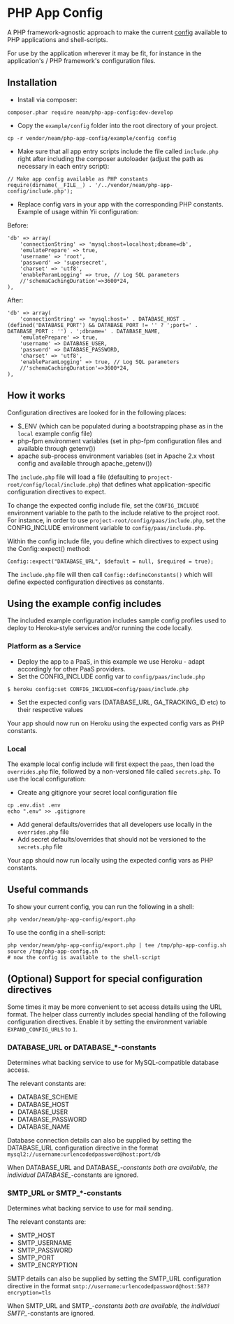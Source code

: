 PHP App Config
=====================

A PHP framework-agnostic approach to make the current [config](http://12factor.net/config) available to PHP applications and shell-scripts.

For use by the application wherever it may be fit, for instance in the application's / PHP framework's configuration files.

## Installation

- Install via composer:

```
composer.phar require neam/php-app-config:dev-develop
```

- Copy the `example/config` folder into the root directory of your project.

```
cp -r vendor/neam/php-app-config/example/config config
```

- Make sure that all app entry scripts include the file called `include.php` right after including the composer autoloader (adjust the path as necessary in each entry script):

```
// Make app config available as PHP constants
require(dirname(__FILE__) . '/../vendor/neam/php-app-config/include.php');
```

- Replace config vars in your app with the corresponding PHP constants. Example of usage within Yii configuration:

Before:

    'db' => array(
        'connectionString' => 'mysql:host=localhost;dbname=db',
        'emulatePrepare' => true,
        'username' => 'root',
        'password' => 'supersecret',
        'charset' => 'utf8',
        'enableParamLogging' => true, // Log SQL parameters
        //'schemaCachingDuration'=>3600*24,
    ),

After:

    'db' => array(
        'connectionString' => 'mysql:host=' . DATABASE_HOST . (defined('DATABASE_PORT') && DATABASE_PORT != '' ? ';port=' . DATABASE_PORT : '') . ';dbname=' . DATABASE_NAME,
        'emulatePrepare' => true,
        'username' => DATABASE_USER,
        'password' => DATABASE_PASSWORD,
        'charset' => 'utf8',
        'enableParamLogging' => true, // Log SQL parameters
        //'schemaCachingDuration'=>3600*24,
    ),

## How it works

Configuration directives are looked for in the following places:
 * $_ENV (which can be populated during a bootstrapping phase as in the `local` example config file)
 * php-fpm environment variables (set in php-fpm configuration files and available through getenv())
 * apache sub-process environment variables (set in Apache 2.x vhost config and available through apache_getenv())

The `include.php` file will load a file (defaulting to `project-root/config/local/include.php`) that defines what application-specific configuration directives to expect.

To change the expected config include file, set the `CONFIG_INCLUDE` environment variable to the path to the include relative to the project root. For instance, in order to use `project-root/config/paas/include.php`, set the CONFIG_INCLUDE environment variable to `config/paas/include.php`.

Within the config include file, you define which directives to expect using the Config::expect() method:

    Config::expect("DATABASE_URL", $default = null, $required = true);

The `include.php` file will then call `Config::defineConstants()` which will define expected configuration directives as constants.

## Using the example config includes

The included example configuration includes sample config profiles used to deploy to Heroku-style services and/or running the code locally.

### Platform as a Service

- Deploy the app to a PaaS, in this example we use Heroku - adapt accordingly for other PaaS providers.
- Set the CONFIG_INCLUDE config var to `config/paas/include.php`

```
$ heroku config:set CONFIG_INCLUDE=config/paas/include.php
```

- Set the expected config vars (DATABASE_URL, GA_TRACKING_ID etc) to their respective values

Your app should now run on Heroku using the expected config vars as PHP constants.

### Local

The example local config include will first expect the `paas`, then load the `overrides.php` file, followed by a non-versioned file called `secrets.php`. To use the local configuration:

- Create ang gitignore your secret local configuration file

```
cp .env.dist .env
echo ".env" >> .gitignore
```

- Add general defaults/overrides that all developers use locally in the `overrides.php` file
- Add secret defaults/overrides that should not be versioned to the `secrets.php` file

Your app should now run locally using the expected config vars as PHP constants.

## Useful commands

To show your current config, you can run the following in a shell:

    php vendor/neam/php-app-config/export.php

To use the config in a shell-script:

    php vendor/neam/php-app-config/export.php | tee /tmp/php-app-config.sh
    source /tmp/php-app-config.sh
    # now the config is available to the shell-script

## (Optional) Support for special configuration directives

Some times it may be more convenient to set access details using the URL format. The helper class currently includes special handling of the following configuration directives. Enable it by setting the environment variable `EXPAND_CONFIG_URLS` to `1`.

### DATABASE_URL or DATABASE_*-constants

Determines what backing service to use for MySQL-compatible database access.

The relevant constants are:

 * DATABASE_SCHEME
 * DATABASE_HOST
 * DATABASE_USER
 * DATABASE_PASSWORD
 * DATABASE_NAME

Database connection details can also be supplied by setting the DATABASE_URL configuration directive in the format `mysql2://username:urlencodedpassword@host:port/db`

When DATABASE_URL and DATABASE_*-constants both are available, the individual DATABASE_*-constants are ignored.

### SMTP_URL or SMTP_*-constants

Determines what backing service to use for mail sending.

The relevant constants are:

 * SMTP_HOST
 * SMTP_USERNAME
 * SMTP_PASSWORD
 * SMTP_PORT
 * SMTP_ENCRYPTION

SMTP details can also be supplied by setting the SMTP_URL configuration directive in the format `smtp://username:urlencodedpassword@host:587?encryption=tls`

When SMTP_URL and SMTP_*-constants both are available, the individual SMTP_*-constants are ignored.
